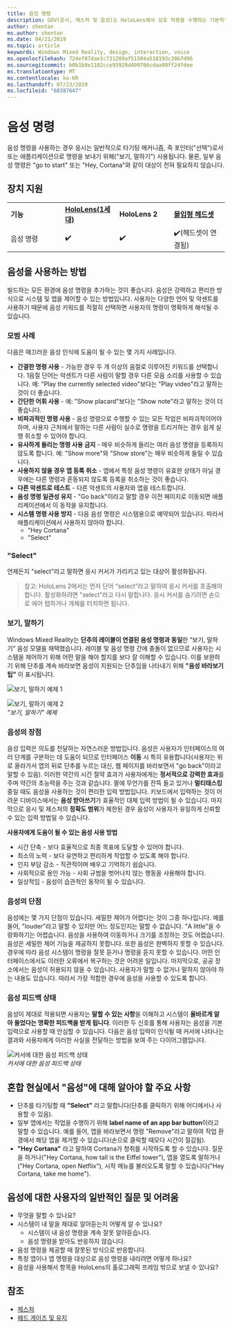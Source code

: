 ```yaml
---
title: 음성 명령
description: GGV(응시, 제스처 및 음성)는 HoloLens에서 상호 작용을 수행하는 기본적인 수단입니다. 이 문서에서는 음성 디자인에 대한 상세한 지침을 제공합니다.
author: shentan
ms.author: shentan
ms.date: 04/21/2019
ms.topic: article
keywords: Windows Mixed Reality, design, interaction, voice
ms.openlocfilehash: 724ef87dae1c731289af51504a518193c20b7d96
ms.sourcegitcommit: b0b1b8e1182cce93929d409706cdaa99ff24fdee
ms.translationtype: MT
ms.contentlocale: ko-KR
ms.lasthandoff: 07/23/2019
ms.locfileid: "68387647"
---
```

# <a name="voice-commanding"></a>음성 명령

음성 명령을 사용하는 경우 응시는 일반적으로 타기팅 메커니즘, 즉 포인터("선택")로서 또는 애플리케이션으로 명령을 보내기 위해("보기, 말하기") 사용됩니다. 물론, 일부 음성 명령은 "go to start" 또는 "Hey, Cortana"와 같이 대상이 전혀 필요하지 않습니다.


## <a name="device-support"></a>장치 지원

<table>
    <colgroup>
    <col width="25%" />
    <col width="25%" />
    <col width="25%" />
    <col width="25%" />
    </colgroup>
    <tr>
        <td><strong>기능</strong></td>
        <td><a href="hololens-hardware-details.md"><strong>HoloLens(1세대)</strong></a></td>
        <td><strong>HoloLens 2</strong></td>
        <td><a href="immersive-headset-hardware-details.md"><strong>몰입형 헤드셋</strong></a></td>
    </tr>
     <tr>
        <td>음성 명령</td>
        <td>✔️</td>
        <td>✔️</td>
        <td>✔️(헤드셋이 연결됨)</td>
    </tr>
</table>



## <a name="how-to-use-voice"></a>음성을 사용하는 방법

빌드하는 모든 환경에 음성 명령을 추가하는 것이 좋습니다. 음성은 강력하고 편리한 방식으로 시스템 및 앱을 제어할 수 있는 방법입니다. 사용자는 다양한 언어 및 악센트를 사용하기 때문에 음성 키워드를 적절히 선택하면 사용자의 명령이 명확하게 해석될 수 있습니다.

### <a name="best-practices"></a>모범 사례

다음은 매끄러운 음성 인식에 도움이 될 수 있는 몇 가지 사례입니다.
* **간결한 명령 사용** - 가능한 경우 두 개 이상의 음절로 이루어진 키워드를 선택합니다. 1음절 단어는 악센트가 다른 사람이 말할 경우 다른 모음 소리를 사용할 수 있습니다. 예: "Play the currently selected video"보다는 "Play video"라고 말하는 것이 더 좋습니다.
* **간단한 어휘 사용** - 예: "Show placard"보다는 "Show note"라고 말하는 것이 더 좋습니다.
* **비파괴적인 명령 사용** - 음성 명령으로 수행할 수 있는 모든 작업은 비파괴적이어야 하며, 사용자 근처에서 말하는 다른 사람이 실수로 명령을 트리거하는 경우 쉽게 실행 취소할 수 있어야 합니다.
* **유사하게 들리는 명령 사용 금지** - 매우 비슷하게 들리는 여러 음성 명령을 등록하지 않도록 합니다. 예: "Show more"와 "Show store"는 매우 비슷하게 들릴 수 있습니다.
* **사용하지 않을 경우 앱 등록 취소** - 앱에서 특정 음성 명령이 유효한 상태가 아닐 경우에는 다른 명령과 혼동되지 않도록 등록을 취소하는 것이 좋습니다.
* **다른 악센트로 테스트** - 다른 악센트의 사용자와 앱을 테스트합니다.
* **음성 명령 일관성 유지** - "Go back"이라고 말할 경우 이전 페이지로 이동되면 애플리케이션에서 이 동작을 유지합니다.
* **시스템 명령 사용 방지** - 다음 음성 명령은 시스템용으로 예약되어 있습니다. 따라서 애플리케이션에서 사용하지 않아야 합니다.
   * "Hey Cortana"
   * "Select"

### <a name="select"></a>"Select"

언제든지 "select"라고 말하면 응시 커서가 가리키고 있는 대상이 활성화됩니다. 

>참고: HoloLens 2에서는 먼저 단어 “select”라고 말하여 응시 커서를 호출해야 합니다. 활성화하려면 "select"라고 다시 말합니다. 응시 커서를 숨기려면 손으로 에어 탭하거나 개체를 터치하면 됩니다. 

### <a name="see-it-say-it"></a>보기, 말하기

Windows Mixed Reality는 **단추의 레이블이 연결된 음성 명령과 동일**한 “보기, 말하기” 음성 모델을 채택했습니다. 레이블 및 음성 명령 간에 충돌이 없으므로 사용자는 시스템을 제어하기 위해 어떤 말을 해야 할지를 보다 잘 이해할 수 있습니다. 이를 보완하기 위해 단추를 계속 바라보면 음성이 지원되는 단추임을 나타내기 위해 **"음성 바라보기 팁"** 이 표시됩니다.


![보기, 말하기 예제 1](images/voice-seeitsayit1-640px.jpg)

![보기, 말하기 예제 2](images/voice-seeitsayit2-640px.jpg)<br>
*"보기, 말하기" 예제*

### <a name="voices-strengths"></a>음성의 장점

음성 입력은 의도를 전달하는 자연스러운 방법입니다. 음성은 사용자가 인터페이스의 여러 단계를 구분하는 데 도움이 되므로 인터페이스 **이동** 시 특히 유용합니다(사용자는 위로 올라가서 앱의 뒤로 단추를 누르는 대신, 웹 페이지를 바라보면서 "go back"이라고 말할 수 있음). 이러한 약간의 시간 절약 효과가 사용자에게는 **정서적으로 강력한 효과**를 주며 약간의 초능력을 주는 것과 같습니다. 팔에 무언가를 잔뜩 들고 있거나 **멀티태스킹** 중일 때도 음성을 사용하는 것이 편리한 입력 방법입니다. 키보드에서 입력하는 것이 어려운 디바이스에서는 **음성 받아쓰기**가 효율적인 대체 입력 방법이 될 수 있습니다. 마지막으로 응시 및 제스처의 **정확도 범위**가 제한된 경우 음성이 사용자가 유일하게 신뢰할 수 있는 입력 방법일 수 있습니다.

**사용자에게 도움이 될 수 있는 음성 사용 방법**
* 시간 단축 - 보다 효율적으로 최종 목표에 도달할 수 있어야 합니다.
* 최소의 노력 - 보다 유연하고 편리하게 작업할 수 있도록 해야 합니다.
* 인지 부담 감소 - 직관적이며 배우고 기억하기 쉽습니다.
* 사회적으로 용인 가능 - 사회 규범을 벗어나지 않는 행동을 사용해야 합니다.
* 일상적임 - 음성이 습관적인 동작이 될 수 있습니다.

### <a name="voices-weaknesses"></a>음성의 단점

음성에는 몇 가지 단점이 있습니다. 세밀한 제어가 어렵다는 것이 그중 하나입니다. 예를 들어, "louder"라고 말할 수 있지만 어느 정도인지는 말할 수 없습니다. "A little"을 수량화하기는 어렵습니다. 음성을 사용하여 이동하거나 크기를 조정하는 것도 어렵습니다. 음성은 세밀한 제어 기능을 제공하지 못합니다. 또한 음성은 완벽하지 못할 수 있습니다. 경우에 따라 음성 시스템이 명령을 잘못 듣거나 명령을 듣지 못할 수 있습니다. 어떤 인터페이스에서도 이러한 오류에서 복구하는 것은 어려운 일입니다. 마지막으로, 공공 장소에서는 음성이 허용되지 않을 수 있습니다. 사용자가 말할 수 없거나 말하지 않아야 하는 내용도 있습니다. 따라서 가장 적합한 경우에 음성을 사용할 수 있도록 합니다.

### <a name="voice-feedback-states"></a>음성 피드백 상태

음성이 제대로 적용되면 사용자는 **말할 수 있는 사항**을 이해하고 시스템이 **올바르게 알아 들었다는 명확한 피드백을 받게 됩니다**. 이러한 두 신호를 통해 사용자는 음성을 기본 입력으로 사용할 때 안심할 수 있습니다. 다음은 음성 입력이 인식될 때 커서에 나타나는 결과와 사용자에게 이러한 사실을 전달하는 방법을 보여 주는 다이어그램입니다.

![커서에 대한 음성 피드백 상태](images/voicefeedbackstates.png)<br>
*커서에 대한 음성 피드백 상태*

## <a name="top-things-users-should-know-about-speech-in-mixed-reality"></a>혼합 현실에서 "음성"에 대해 알아야 할 주요 사항
* 단추를 타기팅할 때 **"Select"** 라고 말합니다(단추를 클릭하기 위해 어디에서나 사용할 수 있음).
* 일부 앱에서는 작업을 수행하기 위해 **label name of an app bar button**이라고 말할 수 있습니다. 예를 들어, 앱을 바라보면서 명령 "Remove"라고 말하여 작업 환경에서 해당 앱을 제거할 수 있습니다(손으로 클릭할 때모다 시간이 절감됨).
* **"Hey Cortana"** 라고 말하여 Cortana가 청취를 시작하도록 할 수 있습니다. 질문을 하거나("Hey Cortana, how tall is the Eiffel tower"), 앱을 열도록 말하거나("Hey Cortana, open Netflix"), 시작 메뉴를 불러오도록 말할 수 있습니다("Hey Cortana, take me home").

## <a name="common-questions-and-concerns-users-have-about-voice"></a>음성에 대한 사용자의 일반적인 질문 및 어려움
* 무엇을 말할 수 있나요?
* 시스템이 내 말을 제대로 알아듣는지 어떻게 알 수 있나요?
   * 시스템이 내 음성 명령을 계속 잘못 알아듣습니다.
   * 음성 명령을 받아도 반응하지 않습니다.
* 음성 명령을 제공할 때 잘못된 방식으로 반응합니다.
* 특정 앱이나 앱 명령을 대상으로 음성 명령을 내리려면 어떻게 하나요?
* 음성을 사용해서 항목을 HoloLens의 홀로그래픽 프레임 밖으로 보낼 수 있나요?

## <a name="see-also"></a>참조
* [제스처](gestures.md)
* [헤드 게이즈 및 유지](gaze-and-dwell.md)
